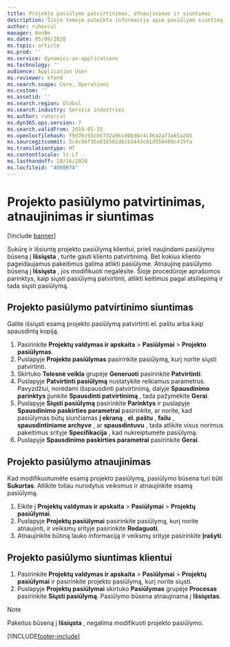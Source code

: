 ```yaml
---
title: Projekto pasiūlymo patvirtinimas, atnaujinimas ir siuntimas
description: Šioje temoje pateikta informacija apie pasiūlymo siuntimą klientui patvirtinti, keisti pagal atsiliepimą, tada iš naujo išsiųsti pasiūlymą.
author: ruhercul
manager: AnnBe
ms.date: 05/09/2020
ms.topic: article
ms.prod: ''
ms.service: dynamics-ax-applications
ms.technology: ''
audience: Application User
ms.reviewer: kfend
ms.search.scope: Core, Operations
ms.custom: ''
ms.assetid: ''
ms.search.region: Global
ms.search.industry: Service industries
ms.author: ruhercul
ms.dyn365.ops.version: 7
ms.search.validFrom: 2019-01-15
ms.openlocfilehash: f9d76c65cb6732a96cd0bd6c4c36a2a73a65a2b6
ms.sourcegitcommit: 5c4c9bf3ba018562d6cb3443c01d550489c415fa
ms.translationtype: HT
ms.contentlocale: lt-LT
ms.lasthandoff: 10/16/2020
ms.locfileid: "4080974"
---
```

# <a name="confirm-update-and-send-a-project-quotation"></a>Projekto pasiūlymo patvirtinimas, atnaujinimas ir siuntimas

[!include [banner](../includes/banner.md)]

Sukūrę ir išsiuntę projekto pasiūlymą klientui, prieš naujindami pasiūlymo būseną į **Išsiųsta** , turite gauti kliento patvirtinimą. Bet kokius kliento pageidaujamus pakeitimus galima atlikti pasiūlyme. Atnaujinę pasiūlymo būseną į **Išsiųsta** , jos modifikuoti negalėsite. Šioje procedūroje aprašomos parinktys, kaip siųsti pasiūlymą patvirtinti, atlikti keitimus pagal atsiliepimą ir tada siųsti pasiūlymą.

## <a name="send-a-project-quotation-confirmation"></a>Projekto pasiūlymo patvirtinimo siuntimas  

Galite išsiųsti esamą projekto pasiūlymą patvirtinti el. paštu arba kaip spausdintą kopiją. 

1. Pasirinkite **Projektų valdymas ir apskaita** > **Pasiūlymai** > **Projekto pasiūlymas**. 
2. Puslapyje **Projekto pasiūlymas** pasirinkite pasiūlymą, kurį norite siųsti patvirtinti. 
3. Skirtuko **Tolesnė veikla** grupėje **Generuoti** pasirinkite **Patvirtinti**. 
4. Puslapyje **Patvirtinti pasiūlymą** nustatykite reikiamus parametrus. Pavyzdžiui, norėdami išspausdinti patvirtinimą, dalyje **Spausdinimo parinktys** įjunkite **Spausdinti patvirtinimą** , tada pažymėkite **Gerai**.
5. Puslapyje **Siųsti pasiūlymą** pasirinkite **Parinktys** ir puslapyje **Spausdinimo paskirties parametrai** pasirinkite, ar norite, kad pasiūlymas būtų siunčiamas **į ekraną** , **el. paštu** , **failu** , **spausdintiniame archyve** , ar **spausdintuvu** , tada atlikite visus norimus pakeitimus srityje **Specifikacija** , kad nukreiptumėte pasiūlymą.
6. Puslapyje **Spausdinimo paskirties parametrai** pasirinkite **Gerai**.  

## <a name="update-a-project-quotation"></a>Projekto pasiūlymo atnaujinimas

Kad modifikuotumėte esamą projekto pasiūlymą, pasiūlymo būsena turi būti **Sukurtas**. Atlikite toliau nurodytus veiksmus ir atnaujinkite esamą pasiūlymą. 

1. Eikite į **Projektų valdymas ir apskaita** > **Pasiūlymai** > **Projektų pasiūlymai**.
2. Puslapyje **Projektų pasiūlymai** pasirinkite pasiūlymą, kurį norite atnaujinti, ir veiksmų srityje pasirinkite **Redaguoti**.
3. Atnaujinkite būtiną lauko informaciją ir veiksmų srityje pasirinkite **Įrašyti**.  

## <a name="send-a-project-quotation-to-a-customer"></a>Projekto pasiūlymo siuntimas klientui 

1. Pasirinkite **Projektų valdymas ir apskaita** > **Pasiūlymai** > **Projektų pasiūlymai** ir pasirinkite projekto pasiūlymą, kurį norite siųsti.
2. Puslapyje **Projektų pasiūlymai** skirtuko **Pasiūlymas** grupėje **Procesas** pasirinkite **Siųsti pasiūlymą**. Pasiūlymo būsena atnaujinama į **Išsiųstas**.

> [!NOTE]
> Pakeitus būseną į **Išsiųsta** , negalima modifikuoti projekto pasiūlymo.


[!INCLUDE[footer-include](../includes/footer-banner.md)]